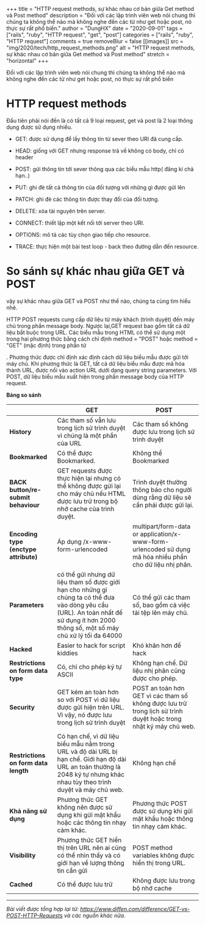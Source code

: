 +++
title = "HTTP request methods, sự khác nhau cơ bản giữa Get method và Post method"
description = "Đối với các lập trình viên web nói chung thì chúng ta không thể nào mà không nghe đến các từ như get hoặc post, nó thực sự rất phổ biến."
author = "DungHX"
date = "2020-09-01"
tags = ["rails", "ruby", "HTTP request", "get", "post"]
categories = ["rails", "ruby", "HTTP request"]
comments = true
removeBlur = false
[[images]]
  src = "img/2020/tech/http_request_methods.png"
  alt = "HTTP request methods, sự khác nhau cơ bản giữa Get method và Post method"
  stretch = "horizontal"
+++

Đối với các lập trình viên web nói chung thì chúng ta không thể nào mà không nghe đến các từ như get hoặc post, nó thực sự rất phổ biến

# HTTP request methods
   Đầu tiên phải nói đến là có tất cả 9 loại request, get và post là 2 loại thông dụng được sử dụng nhiều.

*  GET: được sử dụng để lấy thông tin từ sever theo URI đã cung cấp.

*  HEAD: giống với GET nhưng response trả về không có body, chỉ có header

*  POST: gửi thông tin tới sever thông qua các biểu mẫu http( đăng kí chả hạn..)

* PUT: ghi đè tất cả thông tin của đối tượng với những gì được gửi lên
* PATCH: ghi đè các thông tin được thay đổi của đối tượng.

*  DELETE: xóa tài nguyên trên server.

*  CONNECT: thiết lập một kết nối tới server theo URI.

*  OPTIONS: mô tả các tùy chọn giao tiếp cho resource.

*  TRACE: thực hiện một bài test loop - back theo đường dẫn đến resource.


# So sánh sự khác nhau giữa GET và POST

vậy sự khác nhau giữa GET và POST như thế nào, chúng ta cùng tìm hiểu nhé.

HTTP POST requests cung cấp dữ liệu từ máy khách (trình duyệt) đến máy chủ trong phần message body. Ngược lại,GET request bao gồm tất cả dữ liệu bắt buộc trong URL. Các biểu mẫu trong HTML có thể sử dụng một trong hai phương thức bằng cách chỉ định method = "POST" hoặc method = "GET" (mặc định) trong phần tử <form>. Phương thức được chỉ định xác định cách dữ liệu biểu mẫu được gửi tới máy chủ. Khi phương thức là GET, tất cả dữ liệu biểu mẫu được mã hóa thành URL, được nối vào action URL dưới dạng query string parameters. Với POST, dữ liệu biểu mẫu xuất hiện trong phần message body của HTTP request.

**Bảng so sánh**



|          | GET      | POST     |
| -------- | -------- | -------- |
| **History**     | Các tham số vẫn lưu trong lịch sử trình duyệt vì chúng là một phần của URL     | Các tham số không được lưu trong lịch sử trình duyệt     |
|**Bookmarked**	 |Có thể được Bookmarked. | Không thể  Bookmarked|
|**BACK button/re-submit behaviour**|GET requests được thực hiện lại nhưng có thể không được gửi lại cho máy chủ nếu HTML được lưu trữ trong bộ nhớ cache của trình duyệt.|Trình duyệt thường thông báo cho người dùng rằng dữ liệu sẽ cần phải được gửi lại.|
|**Encoding type (enctype attribute)**|Áp dụng /x-www-form-urlencoded	|multipart/form-data or application/x-www-form-urlencoded sử dụng mã hóa nhiều phần cho dữ liệu nhị phân.|
|**Parameters**	|có thể gửi nhưng dữ liệu tham số được giới hạn cho những gì chúng ta có thể đưa vào dòng yêu cầu (URL). An toàn nhất để sử dụng ít hơn 2000 thông số, một số máy chủ xử lý tối đa 64000|Có thể gửi các tham số, bao gồm cả việc tải tệp lên máy chủ.|
|**Hacked**|Easier to hack for script kiddies|Khó khăn hơn để hack|
|**Restrictions on form data type**|Có, chỉ cho phép ký tự ASCII|Không hạn chế. Dữ liệu nhị phân cũng được cho phép.|
|**Security**|GET kém an toàn hơn so với POST vì dữ liệu được gửi hiện trên URL. Vì vậy, nó được lưu trong lịch sử trình duyệt|POST an toàn hơn GET vì các tham số không được lưu trữ trong lịch sử trình duyệt hoặc trong nhật ký máy chủ web.|
|**Restrictions on form data length**|Có hạn chế, vì dữ liệu biểu mẫu nằm trong URL và độ dài URL bị hạn chế. Giới hạn độ dài URL an toàn thường là 2048 ký tự nhưng khác nhau tùy theo trình duyệt và máy chủ web.|Không hạn chế|
|**Khả năng sử dụng**|Phương thức GET không nên được sử dụng khi gửi mật khẩu hoặc các thông tin nhạy cảm khác.|Phương thức POST được sử dụng khi gửi mật khẩu hoặc thông tin nhạy cảm khác.|
|**Visibility**	|Phương thức GET hiển thị trên URL nên ai cũng có thể nhìn thấy và có giới hạn về lượng thông tin cần gửi|POST method variables không được hiển thị trong URL.|
|**Cached**|Có thể được lưu trữ| Không được lưu trong bộ nhớ cache|



-----



*Bài viết được tổng hợp lại từ: https://www.diffen.com/difference/GET-vs-POST-HTTP-Requests và các nguồn khác nữa.*
